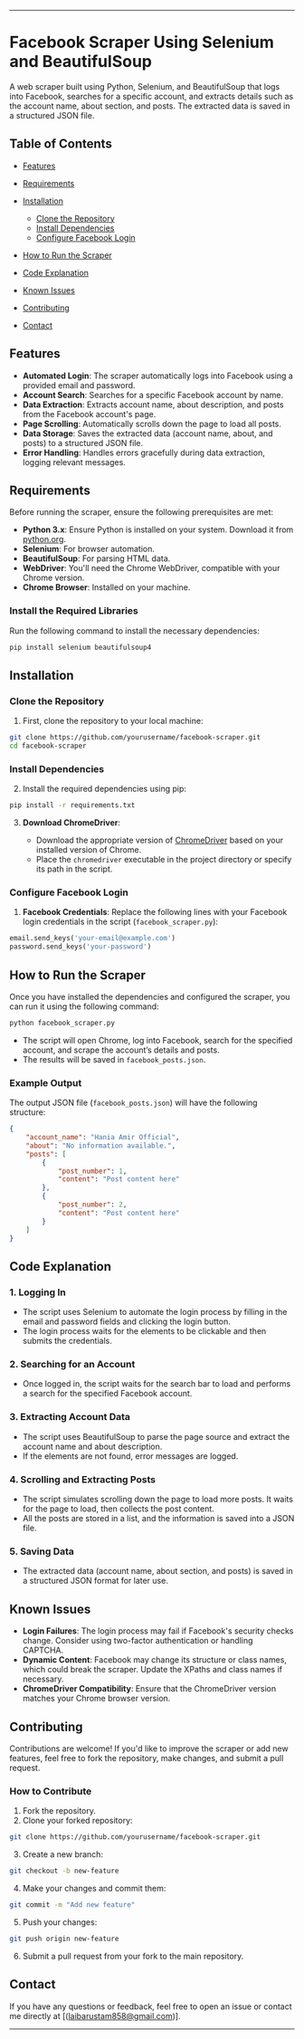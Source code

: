
---

# Facebook Scraper Using Selenium and BeautifulSoup

A web scraper built using Python, Selenium, and BeautifulSoup that logs into Facebook, searches for a specific account, and extracts details such as the account name, about section, and posts. The extracted data is saved in a structured JSON file.

## Table of Contents

* [Features](#features)
* [Requirements](#requirements)
* [Installation](#installation)

  * [Clone the Repository](#clone-the-repository)
  * [Install Dependencies](#install-dependencies)
  * [Configure Facebook Login](#configure-facebook-login)
* [How to Run the Scraper](#how-to-run-the-scraper)
* [Code Explanation](#code-explanation)
* [Known Issues](#known-issues)
* [Contributing](#contributing)
* [Contact](#contact)

## Features

* **Automated Login**: The scraper automatically logs into Facebook using a provided email and password.
* **Account Search**: Searches for a specific Facebook account by name.
* **Data Extraction**: Extracts account name, about description, and posts from the Facebook account's page.
* **Page Scrolling**: Automatically scrolls down the page to load all posts.
* **Data Storage**: Saves the extracted data (account name, about, and posts) to a structured JSON file.
* **Error Handling**: Handles errors gracefully during data extraction, logging relevant messages.

## Requirements

Before running the scraper, ensure the following prerequisites are met:

* **Python 3.x**: Ensure Python is installed on your system. Download it from [python.org](https://www.python.org/downloads/).
* **Selenium**: For browser automation.
* **BeautifulSoup**: For parsing HTML data.
* **WebDriver**: You'll need the Chrome WebDriver, compatible with your Chrome version.
* **Chrome Browser**: Installed on your machine.

### Install the Required Libraries

Run the following command to install the necessary dependencies:

```bash
pip install selenium beautifulsoup4
```

## Installation

### Clone the Repository

1. First, clone the repository to your local machine:

```bash
git clone https://github.com/yourusername/facebook-scraper.git
cd facebook-scraper
```

### Install Dependencies

2. Install the required dependencies using pip:

```bash
pip install -r requirements.txt
```

3. **Download ChromeDriver**:

   * Download the appropriate version of [ChromeDriver](https://sites.google.com/a/chromium.org/chromedriver/downloads) based on your installed version of Chrome.
   * Place the `chromedriver` executable in the project directory or specify its path in the script.

### Configure Facebook Login

1. **Facebook Credentials**: Replace the following lines with your Facebook login credentials in the script (`facebook_scraper.py`):

```python
email.send_keys('your-email@example.com')
password.send_keys('your-password')
```

## How to Run the Scraper

Once you have installed the dependencies and configured the scraper, you can run it using the following command:

```bash
python facebook_scraper.py
```

* The script will open Chrome, log into Facebook, search for the specified account, and scrape the account’s details and posts.
* The results will be saved in `facebook_posts.json`.

### Example Output

The output JSON file (`facebook_posts.json`) will have the following structure:

```json
{
    "account_name": "Hania Amir Official",
    "about": "No information available.",
    "posts": [
        {
            "post_number": 1,
            "content": "Post content here"
        },
        {
            "post_number": 2,
            "content": "Post content here"
        }
    ]
}
```

## Code Explanation

### 1. Logging In

* The script uses Selenium to automate the login process by filling in the email and password fields and clicking the login button.
* The login process waits for the elements to be clickable and then submits the credentials.

### 2. Searching for an Account

* Once logged in, the script waits for the search bar to load and performs a search for the specified Facebook account.

### 3. Extracting Account Data

* The script uses BeautifulSoup to parse the page source and extract the account name and about description.
* If the elements are not found, error messages are logged.

### 4. Scrolling and Extracting Posts

* The script simulates scrolling down the page to load more posts. It waits for the page to load, then collects the post content.
* All the posts are stored in a list, and the information is saved into a JSON file.

### 5. Saving Data

* The extracted data (account name, about section, and posts) is saved in a structured JSON format for later use.

## Known Issues

* **Login Failures**: The login process may fail if Facebook's security checks change. Consider using two-factor authentication or handling CAPTCHA.
* **Dynamic Content**: Facebook may change its structure or class names, which could break the scraper. Update the XPaths and class names if necessary.
* **ChromeDriver Compatibility**: Ensure that the ChromeDriver version matches your Chrome browser version.

## Contributing

Contributions are welcome! If you'd like to improve the scraper or add new features, feel free to fork the repository, make changes, and submit a pull request.

### How to Contribute

1. Fork the repository.
2. Clone your forked repository:

```bash
git clone https://github.com/yourusername/facebook-scraper.git
```

3. Create a new branch:

```bash
git checkout -b new-feature
```

4. Make your changes and commit them:

```bash
git commit -m "Add new feature"
```

5. Push your changes:

```bash
git push origin new-feature
```

6. Submit a pull request from your fork to the main repository.

## Contact

If you have any questions or feedback, feel free to open an issue or contact me directly at \[(laibarustam858@gmail.com)].

---

